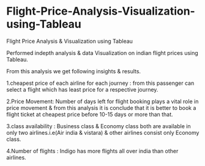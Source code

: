 # Flight-Price-Analysis-Visualization-using-Tableau
Flight Price Analysis &amp; Visualization using Tableau

Performed indepth analysis & data Visualization on indian flight prices using Tableau.

From this analysis we get following insights & results.

1.cheapest price of each airline for each journey : from this passenger can select a flight which has least price for a respective journey.

2.Price Movement: Number of days left for flight booking plays a vital role in price movement & from this analysis it is conclude that it is better to book a flight ticket at cheapest price before 10-15 days or more than that.

3.class availability : Business class & Economy class both are available in only two airlines.i.e(Air india & vistara) & other airlines consist only Economy class.

4.Number of flights : Indigo has more flights all over india than other airlines.
